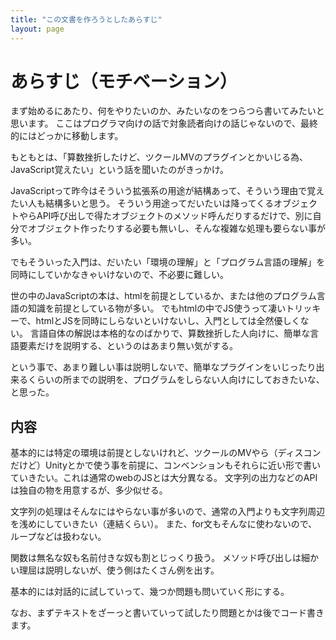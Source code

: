 ```yaml
---
title: "この文書を作ろうとしたあらすじ"
layout: page
---
```



# あらすじ（モチベーション）

まず始めるにあたり、何をやりたいのか、みたいなのをつらつら書いてみたいと思います。
ここはプログラマ向けの話で対象読者向けの話じゃないので、最終的にはどっかに移動します。

もともとは、「算数挫折したけど、ツクールMVのプラグインとかいじる為、JavaScript覚えたい」という話を聞いたのがきっかけ。

JavaScriptって昨今はそういう拡張系の用途が結構あって、そういう理由で覚えたい人も結構多いと思う。
そういう用途ってだいたいは降ってくるオブジェクトやらAPI呼び出しで得たオブジェクトのメソッド呼んだりするだけで、別に自分でオブジェクト作ったりする必要も無いし、そんな複雑な処理も要らない事が多い。

でもそういった入門は、だいたい「環境の理解」と「プログラム言語の理解」を同時にしていかなきゃいけないので、不必要に難しい。

世の中のJavaScriptの本は、htmlを前提としているか、または他のプログラム言語の知識を前提としている物が多い。
でもhtmlの中でJS使うって凄いトリッキーで、htmlとJSを同時にしらないといけないし、入門としては全然優しくない。
言語自体の解説は本格的なのばかりで、算数挫折した人向けに、簡単な言語要素だけを説明する、というのはあまり無い気がする。

という事で、あまり難しい事は説明しないで、簡単なプラグインをいじったり出来るくらいの所までの説明を、プログラムをしらない人向けにしておきたいな、と思った。

## 内容

基本的には特定の環境は前提としないけれど、ツクールのMVやら（ディスコンだけど）Unityとかで使う事を前提に、コンベンションもそれらに近い形で書いていきたい。これは通常のwebのJSとは大分異なる。
文字列の出力などのAPIは独自の物を用意するが、多少似せる。

文字列の処理はそんなにはやらない事が多いので、通常の入門よりも文字列周辺を浅めにしていきたい（連結くらい）。
また、for文もそんなに使わないので、ループなどは扱わない。

関数は無名な奴も名前付きな奴も割とじっくり扱う。
メソッド呼び出しは細かい理屈は説明しないが、使う側はたくさん例を出す。

基本的には対話的に試していって、幾つか問題も問いていく形にする。

なお、まずテキストをざーっと書いていって試したり問題とかは後でコード書きます。

